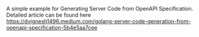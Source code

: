 A simple example for Generating Server Code from OpenAPI Specification. Detailed article can be found here https://dvignesh1496.medium.com/golang-server-code-generation-from-openapi-specification-5b4e5aa7cee